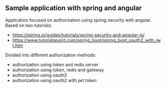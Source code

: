 ## Sample application with spring and angular

Application focused on authorization using spring security with angular. Based on two tutorials:
  
* https://spring.io/guides/tutorials/spring-security-and-angular-js/
* https://www.tutorialspoint.com/spring_boot/spring_boot_oauth2_with_jwt.htm

Divided into different authorization methods:
* authorization using token and redis server
* authorization using token, redis and gateway
* authorization using oauth2
* authorization using oauth2 with jwt token


